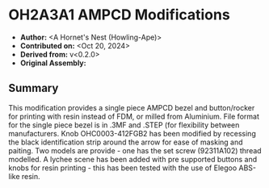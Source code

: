 # OH2A3A1 AMPCD Modifications
- **Author:** <A Hornet's Nest (Howling-Ape)>
- **Contributed on:** <Oct 20, 2024>
- **Derived from:** v<0.2.0>
- **Original Assembly:** <OH2A3A1>

## Summary
This modification provides a single piece AMPCD bezel and button/rocker for printing with resin instead of FDM, or milled from Aluminium. 
File format for the single piece bezel is in .3MF and .STEP (for flexibility between manufacturers. 
Knob OHC0003-412FGB2 has been modified by recessing the black identification strip around the arrow for ease of masking and paiting. Two models are provide - one has the set screw (92311A102) thread modelled. 
A lychee scene has been added with pre supported buttons and knobs for resin printing - this has been tested with the use of Elegoo ABS-like resin.

